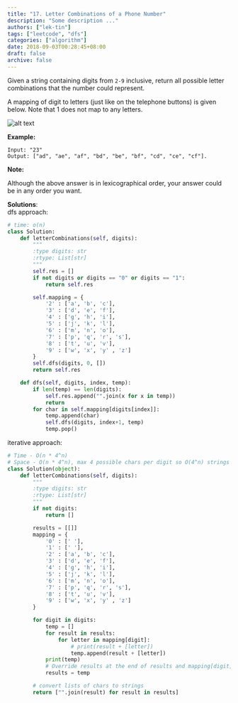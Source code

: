```yaml
---
title: "17. Letter Combinations of a Phone Number"
description: "Some description ..."
authors: ["lek-tin"]
tags: ["leetcode", "dfs"]
categories: ["algorithm"]
date: 2018-09-03T00:28:45+08:00
draft: false
archive: false
---
```


Given a string containing digits from `2-9` inclusive, return all possible letter combinations that the number could represent.

A mapping of digit to letters (just like on the telephone buttons) is given below. Note that 1 does not map to any letters.

![alt text](http://upload.wikimedia.org/wikipedia/commons/thumb/7/73/Telephone-keypad2.svg/200px-Telephone-keypad2.svg.png "Logo Title Text 1")

**Example:**
```
Input: "23"
Output: ["ad", "ae", "af", "bd", "be", "bf", "cd", "ce", "cf"].
```
**Note:**

Although the above answer is in lexicographical order, your answer could be in any order you want.

**Solutions**:  
dfs approach:
```python
# time: o(n)
class Solution:
    def letterCombinations(self, digits):
        """
        :type digits: str
        :rtype: List[str]
        """
        self.res = []
        if not digits or digits == "0" or digits == "1":
            return self.res

        self.mapping = {
            '2' : ['a', 'b', 'c'],
            '3' : ['d', 'e', 'f'],
            '4' : ['g', 'h', 'i'],
            '5' : ['j', 'k', 'l'],
            '6' : ['m', 'n', 'o'],
            '7' : ['p', 'q', 'r', 's'],
            '8' : ['t', 'u', 'v'],
            '9' : ['w', 'x', 'y' , 'z']
        }
        self.dfs(digits, 0, [])
        return self.res

    def dfs(self, digits, index, temp):
        if len(temp) == len(digits):
            self.res.append("".join(x for x in temp))
            return
        for char in self.mapping[digits[index]]:
            temp.append(char)
            self.dfs(digits, index+1, temp)
            temp.pop()
```
iterative approach:
```python
# Time - O(n * 4^n)
# Space - O(n * 4^n), max 4 possible chars per digit so O(4^n) strings each of length n
class Solution(object):
    def letterCombinations(self, digits):
        """
        :type digits: str
        :rtype: List[str]
        """
        if not digits:
            return []

        results = [[]]
        mapping = {
            '0' : [' '],
            '1' : [' '],
            '2' : ['a', 'b', 'c'],
            '3' : ['d', 'e', 'f'],
            '4' : ['g', 'h', 'i'],
            '5' : ['j', 'k', 'l'],
            '6' : ['m', 'n', 'o'],
            '7' : ['p', 'q', 'r', 's'],
            '8' : ['t', 'u', 'v'],
            '9' : ['w', 'x', 'y' , 'z']
        }

        for digit in digits:
            temp = []
            for result in results:
                for letter in mapping[digit]:
                    # print(result + [letter])
                    temp.append(result + [letter])
            print(temp)
            # Override results at the end of results and mapping[digit] iteration
            results = temp

        # convert lists of chars to strings
        return ["".join(result) for result in results]
```